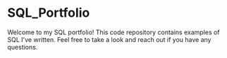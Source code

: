 # SQL_Portfolio
Welcome to my SQL portfolio! This code repository contains examples of SQL I've written. Feel free to take a look and reach out if you have any questions.
